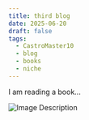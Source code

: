 ```yaml
---
title: third blog
date: 2025-06-20
draft: false
tags:
  - CastroMaster10
  - blog
  - books
  - niche
---
```


I am reading a book...

![Image Description](https://castromaster10.github.io/castromaster10-Blog/images/niche.png)